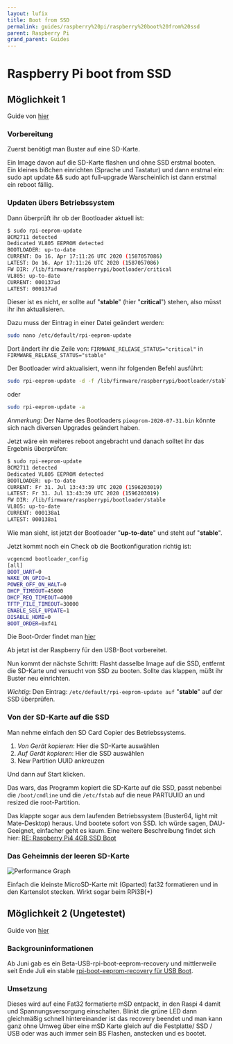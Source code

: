 ```yaml
---
layout: lufix
title: Boot from SSD
permalink: guides/raspberry%20pi/raspberry%20boot%20from%20ssd
parent: Raspberry Pi
grand_parent: Guides
---
```


# Raspberry Pi boot from SSD

## Möglichkeit 1

Guide von [hier](https://forum-raspberrypi.de/forum/thread/48950-tutorial-eine-unendliche-geschichte-raspberry-4b-und-usb-boot/)

### Vorbereitung

Zuerst benötigt man Buster auf eine SD-Karte.

Ein Image davon auf die SD-Karte flashen und ohne SSD erstmal booten.
Ein kleines bißchen einrichten (Sprache und Tastatur) und dann erstmal ein:
sudo apt update && sudo apt full-upgrade
Warscheinlich ist dann erstmal ein reboot fällig.

### Updaten übers Betriebssystem

Dann überprüft ihr ob der Bootloader aktuell ist:

```bash
$ sudo rpi-eeprom-update
BCM2711 detected
Dedicated VL805 EEPROM detected
BOOTLOADER: up-to-date
CURRENT: Do 16. Apr 17:11:26 UTC 2020 (1587057086)
LATEST: Do 16. Apr 17:11:26 UTC 2020 (1587057086)
FW DIR: /lib/firmware/raspberrypi/bootloader/critical
VL805: up-to-date
CURRENT: 000137ad
LATEST: 000137ad
```

Dieser ist es nicht, er sollte auf "**stable**" (hier "**critical**") stehen, also müsst ihr ihn aktualisieren.

Dazu muss der Eintrag in einer Datei geändert werden:

```bash
sudo nano /etc/default/rpi-eeprom-update
```

Dort ändert ihr die Zeile von: `FIRMWARE_RELEASE_STATUS="critical"` in `FIRMWARE_RELEASE_STATUS="stable"`

Der Bootloader wird aktualisiert, wenn ihr folgenden Befehl ausführt:

```bash
sudo rpi-eeprom-update -d -f /lib/firmware/raspberrypi/bootloader/stable/pieeprom-2020-07-31.bin
```

oder

```bash
sudo rpi-eeprom-update -a
```

_Anmerkung_: Der Name des Bootloaders `pieeprom-2020-07-31.bin` könnte sich nach diversen Upgrades geändert haben.

Jetzt wäre ein weiteres reboot angebracht und danach solltet ihr das Ergebnis überprüfen:

```bash
$ sudo rpi-eeprom-update
BCM2711 detected
Dedicated VL805 EEPROM detected
BOOTLOADER: up-to-date
CURRENT: Fr 31. Jul 13:43:39 UTC 2020 (1596203019)
LATEST: Fr 31. Jul 13:43:39 UTC 2020 (1596203019)
FW DIR: /lib/firmware/raspberrypi/bootloader/stable
VL805: up-to-date
CURRENT: 000138a1
LATEST: 000138a1
```

Wie man sieht, ist jetzt der Bootloader "**up-to-date**" und steht auf "**stable**".

Jetzt kommt noch ein Check ob die Bootkonfiguration richtig ist:

```bash
vcgencmd bootloader_config
[all]
BOOT_UART=0
WAKE_ON_GPIO=1
POWER_OFF_ON_HALT=0
DHCP_TIMEOUT=45000
DHCP_REQ_TIMEOUT=4000
TFTP_FILE_TIMEOUT=30000
ENABLE_SELF_UPDATE=1
DISABLE_HDMI=0
BOOT_ORDER=0xf41
```

Die Boot-Order findet man [hier](https://www.raspberrypi.org/do…2711_bootloader_config.md)

Ab jetzt ist der Raspberry für den USB-Boot vorbereitet.

Nun kommt der nächste Schritt:
Flasht dasselbe Image auf die SSD, entfernt die SD-Karte und versucht von SSD zu booten.
Sollte das klappen, müßt ihr Buster neu einrichten.

_Wichtig_: Den Eintrag: `/etc/default/rpi-eeprom-update auf` "**stable**" auf der SSD überprüfen.

### Von der SD-Karte auf die SSD

Man nehme einfach den SD Card Copier des Betriebssystems.

1. _Von Gerät kopieren_: Hier die SD-Karte auswählen
2. _Auf Gerät kopieren_: Hier die SSD auswählen
3. New Partition UUID ankreuzen

Und dann auf Start klicken.

Das wars, das Programm kopiert die SD-Karte auf die SSD, passt nebenbei die `/boot/cmdline` und die `/etc/fstab`
auf die neue PARTUUID an und resized die root-Partition.

Das klappte sogar aus dem laufenden Betriebssystem (Buster64, light mit Mate-Desktop) heraus.
Und bootete sofort von SSD. Ich würde sagen, DAU-Geeignet, einfacher geht es kaum.
Eine weitere Beschreibung findet sich hier: [RE: Raspberry Pi4 4GB SSD Boot](https://forum-raspberrypi.de/forum/thread/48413-raspberry-pi4-4gb-ssd-boot/?postID=446208#post446208)

### Das Geheimnis der leeren SD-Karte

![Performance Graph](https://forum-raspberrypi.de/attachment/28007-raspi31-raspi-cpu-day-png/)

Einfach die kleinste MicroSD-Karte mit (Gparted) fat32 formatieren und in den Kartenslot stecken. Wirkt sogar beim RPi3B(+)

## Möglichkeit 2 (Ungetestet)

Guide von [hier](https://forum-raspberrypi.de/forum/thread/48950-tutorial-eine-unendliche-geschichte-raspberry-4b-und-usb-boot/?postID=446954#post446954)

### Backgrouninformationen

Ab Juni gab es ein Beta-USB-rpi-boot-eeprom-recovery und mittlerweile seit Ende Juli ein stable [rpi-boot-eeprom-recovery für USB Boot](https://github.com/raspberrypi/rpi-eeprom/releases/tag/v2020.07.31-138a1).

### Umsetzung

Dieses wird auf eine Fat32 formatierte mSD entpackt, in den Raspi 4 damit und Spannungsversorgung einschalten.
Blinkt die grüne LED dann gleichmäßig schnell hintereinander ist das recovery beendet und man kann ganz ohne Umweg über eine mSD Karte gleich auf die Festplatte/ SSD / USB oder was auch immer sein BS Flashen, anstecken und es bootet.
